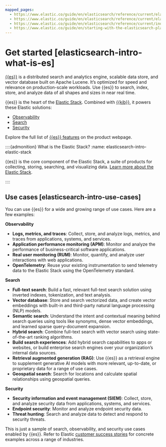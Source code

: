 ```yaml
---
mapped_pages:
  - https://www.elastic.co/guide/en/elasticsearch/reference/current/elasticsearch-intro-what-is-es.html
  - https://www.elastic.co/guide/en/elasticsearch/reference/current/elasticsearch-intro.html
  - https://www.elastic.co/guide/en/elasticsearch/reference/current/index.html
  - https://www.elastic.co/guide/en/starting-with-the-elasticsearch-platform-and-its-solutions/current/index.html
---
```


# Get started [elasticsearch-intro-what-is-es]

[{{es}}](https://github.com/elastic/elasticsearch/) is a distributed search and analytics engine, scalable data store, and vector database built on Apache Lucene. It’s optimized for speed and relevance on production-scale workloads. Use {{es}} to search, index, store, and analyze data of all shapes and sizes in near real time.

{{es}} is the heart of the [Elastic Stack](the-stack.md). Combined with [{{kib}}](https://www.elastic.co/kibana), it powers these Elastic solutions:

* [Observability](https://www.elastic.co/observability)
* [Search](https://www.elastic.co/enterprise-search)
* [Security](https://www.elastic.co/security)

Explore the full list of [{{es}} features](https://www.elastic.co/elasticsearch/features) on the product webpage.

::::{admonition} What is the Elastic Stack?
:name: elasticsearch-intro-elastic-stack

{{es}} is the core component of the Elastic Stack, a suite of products for collecting, storing, searching, and visualizing data. [Learn more about the Elastic Stack](the-stack.md).

::::



## Use cases [elasticsearch-intro-use-cases]

You can use {{es}} for a wide and growing range of use cases. Here are a few examples:

**Observability**

* **Logs, metrics, and traces**: Collect, store, and analyze logs, metrics, and traces from applications, systems, and services.
* **Application performance monitoring (APM)**: Monitor and analyze the performance of business-critical software applications.
* **Real user monitoring (RUM)**: Monitor, quantify, and analyze user interactions with web applications.
* **OpenTelemetry**: Reuse your existing instrumentation to send telemetry data to the Elastic Stack using the OpenTelemetry standard.

**Search**

* **Full-text search**: Build a fast, relevant full-text search solution using inverted indexes, tokenization, and text analysis.
* **Vector database**: Store and search vectorized data, and create vector embeddings with built-in and third-party natural language processing (NLP) models.
* **Semantic search**: Understand the intent and contextual meaning behind search queries using tools like synonyms, dense vector embeddings, and learned sparse query-document expansion.
* **Hybrid search**: Combine full-text search with vector search using state-of-the-art ranking algorithms.
* **Build search experiences**: Add hybrid search capabilities to apps or websites, or build enterprise search engines over your organization’s internal data sources.
* **Retrieval augmented generation (RAG)**: Use {{es}} as a retrieval engine to supplement generative AI models with more relevant, up-to-date, or proprietary data for a range of use cases.
* **Geospatial search**: Search for locations and calculate spatial relationships using geospatial queries.

**Security**

* **Security information and event management (SIEM)**: Collect, store, and analyze security data from applications, systems, and services.
* **Endpoint security**: Monitor and analyze endpoint security data.
* **Threat hunting**: Search and analyze data to detect and respond to security threats.

This is just a sample of search, observability, and security use cases enabled by {{es}}. Refer to Elastic [customer success stories](https://www.elastic.co/customers/success-stories) for concrete examples across a range of industries.
